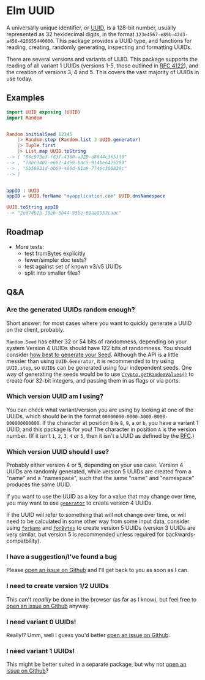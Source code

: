 # Elm UUID

A universally unique identifier, or [UUID], is a 128-bit number,
usually represented as 32 hexidecimal digits, in the format
`123e4567-e89b-42d3-a456-426655440000`. This package provides a UUID type, and
functions for reading, creating, randomly generating, inspecting and formatting
UUIDs.

There are several versions and variants of UUID. This package supports
the reading of all variant 1 UUIDs (versions 1-5, those outlined in [RFC
4122][rfc]), and the creation of versions 3, 4 and 5. This covers the vast
majority of UUIDs in use today.


## Examples

```elm
import UUID exposing (UUID)
import Random


Random.initialSeed 12345
    |> Random.step (Random.list 3 UUID.generator)
    |> Tuple.first
    |> List.map UUID.toString
--> [ "88c973e3-f83f-4360-a320-d8844c365130"
--> , "78bc3402-e662-4d59-bac5-914be6425299"
--> , "5b58931d-bb69-406d-81a9-7746c300838c"
--> ]


appID : UUID
appID = UUID.forName "myapplication.com" UUID.dnsNamespace

UUID.toString appID
--> "2ed74b2b-10eb-5b44-93be-69aa8952caac"
```

## Roadmap

* More tests:
  * test fromBytes explicitly
  * fewer/simpler doc tests?
  * test against set of known v3/v5 UUIDs
  * split into smaller files?


## Q&A

### Are the generated UUIDs random enough?

Short answer: for most cases where you want to quickly generate a UUID on the
client, probably.

`Random.Seed` has either 32 or 54 bits of randomness, depending on your system
Version 4 UUIDs should have 122 bits of randomness. You should consider [how
best to generate your Seed][elmrandom2]. Although the API is a little messier
than using `UUID.Generator`, it is recommended to try using `UUID.step`, so
`UUID`s can be generated using four independent seeds. One way of generating the
seeds would be to use [`Crypto.getRandomValues()`][getRandomValues] to create
four 32-bit integers, and passing them in as flags or via ports.

### Which version UUID am I using?

You can check what variant/version you are using by looking at one of the
UUIDs, which should be in the format `00000000-0000-A000-B000-000000000000`.
If the character at position `B` is `8`, `9`, `a` or `b`, you have a variant 1
UUID, and this package is for you! The character in position `A` is the version
number. (If it isn't `1`, `2`, `3`, `4` or `5`, then it isn't a UUID as defined
by the [RFC][rfc].)

### Which version UUID should I use?

Probably either version 4 or 5, depending on your use case. Version 4 UUIDs
are randomly generated, while version 5 UUIDs are created from a "name" and
a "namespace", such that the same "name" and "namespace" produces the same
UUID.

If you want to use the UUID as a key for a value that may change over
time, you may want to use [`generator`][generator] to create version 4 UUIDs.

If the UUID will refer to something that will not change over time, or will
need to be calculated in some other way from some input data, consider using
[`forName`][forName] and [`forBytes`][forBytes] to create version 5 UUIDs
(version 3 UUIDs are very similar, but version 5 is recommended unless required
for backwards-compatbility).

### I have a suggestion/I've found a bug

Please [open an issue on Github][new-issue] and I'll get back to you as soon as
I can.

### I need to create version 1/2 UUIDs

This can't *reaallly* be done in the browser (as far as I know), but feel free
to [open an issue on Github][new-issue] anyway.

### I need variant 0 UUIDs!

Really!? Umm, well I guess you'd better [open an issue on Github][new-issue].

### I need variant 1 UUIDs!

This might be better suited in a separate package, but why not [open an issue on
Github][new-issue]?


[UUID]: https://en.wikipedia.org/wiki/Universally_unique_identifier
[new-issue]: https://github.com/TSFoster/elm-uuid/issues/new
[elmrandom2]: https://github.com/elm/random/issues/2
[getRandomValues]: https://developer.mozilla.org/en-US/docs/Web/API/Crypto/getRandomValues
[rfc]: https://tools.ietf.org/html/rfc4122
[generator]: https://package.elm-lang.org/packages/TSFoster/elm-uuid/latest/UUID#generator
[forName]: https://package.elm-lang.org/packages/TSFoster/elm-uuid/latest/UUID#forName
[forBytes]: https://package.elm-lang.org/packages/TSFoster/elm-uuid/latest/UUID#forBytes
